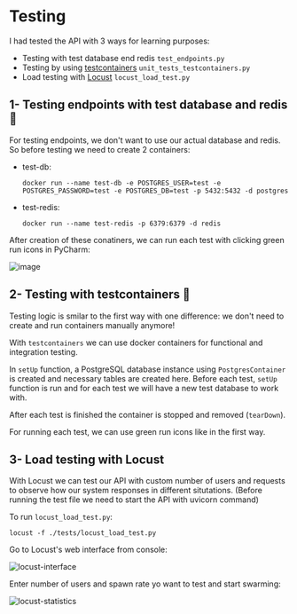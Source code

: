 # Testing 
I had tested the API with 3 ways for learning purposes:  
  - Testing with test database end redis ```test_endpoints.py```
  - Testing by using [testcontainers](https://github.com/testcontainers/testcontainers-python) ```unit_tests_testcontainers.py```
  - Load testing with [Locust](http://docs.locust.io/en/stable/) ```locust_load_test.py```  

## 1- Testing endpoints with test database and redis 🐳
For testing endpoints, we don't want to use our actual database and redis. So before testing we need to create 2 containers:  
  - test-db:  
    ``` 
    docker run --name test-db -e POSTGRES_USER=test -e POSTGRES_PASSWORD=test -e POSTGRES_DB=test -p 5432:5432 -d postgres 
    ```
  - test-redis:  
    ``` 
    docker run --name test-redis -p 6379:6379 -d redis 
    ```  
After creation of these conatiners, we can run each test with clicking green run icons in PyCharm:  

  ![image](https://user-images.githubusercontent.com/57798386/162152775-1cb7b3a5-d999-4486-992e-8058b709b5d1.png)

## 2- Testing with testcontainers 🧊
Testing logic is smilar to the first way with one difference: we don't need to create and run containers manually anymore!  

With ```testcontainers``` we can use docker containers for functional and integration testing.  

In ```setUp``` function, a PostgreSQL database instance using ```PostgresContainer``` is created and necessary tables are created here. Before each test, ```setUp``` function is run and for each test we will have a new test database to work with.  

After each test is finished the container is stopped and removed (```tearDown```).

For running each test, we can use green run icons like in the first way.

## 3- Load testing with Locust
With Locust we can test our API with custom number of users and requests to observe how our system responses in different situtations. 
(Before running the test file we need to start the API with uvicorn command)  

To run ```locust_load_test.py```:

  ```
  locust -f ./tests/locust_load_test.py
  ``` 
Go to Locust's web interface from console:  

![locust-interface](https://user-images.githubusercontent.com/57798386/162164681-2e6d3a88-d914-44f5-86ac-f6adc820628f.png)

Enter number of users and spawn rate yo want to test and start swarming:

![locust-statistics](https://user-images.githubusercontent.com/57798386/162162720-d63b0497-91d3-4bb9-bb1c-78bd30d042dd.png)


